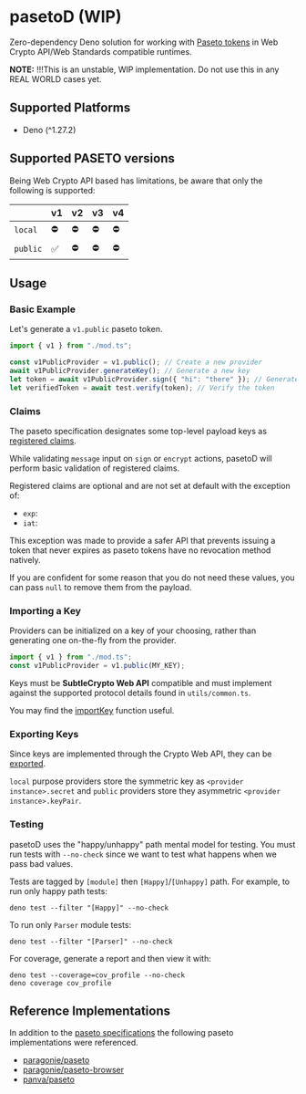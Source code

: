 # pasetoD (WIP)

Zero-dependency Deno solution for working with
[Paseto tokens](https://github.com/paseto-standard/paseto-spec) in Web Crypto
API/Web Standards compatible runtimes.

**NOTE:** !!!This is an unstable, WIP implementation. Do not use this in any
REAL WORLD cases yet.

## Supported Platforms

- Deno (^1.27.2)

## Supported PASETO versions

Being Web Crypto API based has limitations, be aware that only the following is
supported:

|          | v1 | v2 | v3 | v4 |
| -------- | -- | -- | -- | -- |
| `local`  | ⛔  | ⛔  | ⛔  | ⛔  |
| `public` | ✅  | ⛔  | ⛔  | ⛔  |

## Usage

### Basic Example

Let's generate a `v1.public` paseto token.

```js
import { v1 } from "./mod.ts";

const v1PublicProvider = v1.public(); // Create a new provider
await v1PublicProvider.generateKey(); // Generate a new key
let token = await v1PublicProvider.sign({ "hi": "there" }); // Generate a new signed token
let verifiedToken = await test.verify(token); // Verify the token
```

### Claims

The paseto specification designates some top-level payload keys as
[registered claims](https://github.com/paseto-standard/paseto-spec/blob/master/docs/02-Implementation-Guide/04-Claims.md).

While validating `message` input on `sign` or `encrypt` actions, pasetoD will perform basic validation of registered claims.

Registered claims are optional and are not set at default with the exception
of:
- `exp`: 
- `iat`: 

This exception was made to provide a safer API that prevents issuing a token that never expires as paseto tokens have no revocation method natively.

If you are confident for some reason that you do not need these values, you can pass `null` to remove them from the payload.

### Importing a Key

Providers can be initialized on a key of your choosing, rather than generating
one on-the-fly from the provider.

```js
import { v1 } from "./mod.ts";
const v1PublicProvider = v1.public(MY_KEY);
```

Keys must be **SubtleCrypto Web API** compatible and must implement against the supported protocol details found in `utils/common.ts`.

You may find the
[importKey](https://developer.mozilla.org/en-US/docs/Web/API/SubtleCrypto/importKey)
function useful.

### Exporting Keys

Since keys are implemented through the Crypto Web API, they can be
[exported](https://developer.mozilla.org/en-US/docs/Web/API/SubtleCrypto/exportKey).

`local` purpose providers store the symmetric key as
`<provider instance>.secret` and `public` providers store they asymmetric
`<provider instance>.keyPair`.

### Testing

pasetoD uses the "happy/unhappy" path mental model for testing. You must run
tests with `--no-check` since we want to test what happens when we pass bad
values.

Tests are tagged by `[module]` then `[Happy]`/`[Unhappy]` path. For example, to
run only happy path tests:

```
deno test --filter "[Happy]" --no-check
```

To run only `Parser` module tests:

```
deno test --filter "[Parser]" --no-check
```

For coverage, generate a report and then view it with:

```
deno test --coverage=cov_profile --no-check
deno coverage cov_profile
```

## Reference Implementations

In addition to the
[paseto specifications](https://github.com/paseto-standard/paseto-spec) the
following paseto implementations were referenced.

- [paragonie/paseto](https://github.com/paragonie/paseto)
- [paragonie/paseto-browser](https://github.com/paragonie/paseto-browser.js/blob/master/lib/util.js)
- [panva/paseto](https://github.com/sjudson/paseto.js/tree/master/lib)
